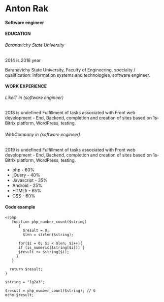 # Anton Rak
#### Software engineer

#### EDUCATION

###### Baranavichy State University
2014 is 2018 year

Baranavichy State University, Faculty of Engineering, specialty / qualification: information systems and technologies, software engineer.


#### WORK EXPERIENCE
###### LikeIT in (software engineer)
2018 is undefined
Fulfillment of tasks associated with Front web development - End, Backend, completion and creation of sites based on 1s-Bitrix platform, WordPress, testing.

###### WebCompany  in (software engineer)
2019 is undefined
Fulfillment of tasks associated with Front web development - End, Backend, completion and creation of sites based on 1s-Bitrix platform, WordPress, testing.


* php - 60%
* jQuery - 40%
* Javascript - 35%
* Android - 25%
* HTML5 - 65%
* CSS - 60%

#### Code example 
    <?php
       function php_number_count($string)
          {
            $result = 0;
            $len = strlen($string);

          for($i = 0; $i < $len; $i++){
          if (is_numeric($string[$i])) {
          $result += $string[$i];
         } 
       }

      return $result;
    }

    $string = "1g2a3";

    $result = php_number_count($string); // 6
    echo $result;

